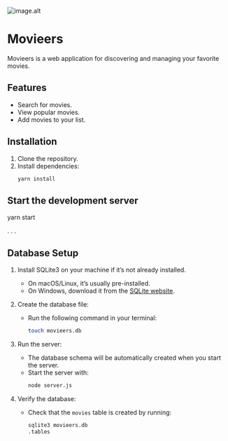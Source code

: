 ![image.alt](https://github.com/Coachemmy/Movieers/blob/94765f862c689b4140835d8401944c82abc66324/movieers.jpg)

# Movieers

Movieers is a web application for discovering and managing your favorite movies.

## Features

- Search for movies.
- View popular movies.
- Add movies to your list.

## Installation

1. Clone the repository.
2. Install dependencies:
   ```bash
   yarn install

## Start the development server
yarn start

.
.
.

## Database Setup

1. Install SQLite3 on your machine if it’s not already installed.
   - On macOS/Linux, it’s usually pre-installed.
   - On Windows, download it from the [SQLite website](https://sqlite.org/download.html).

2. Create the database file:
   - Run the following command in your terminal:
     ```bash
     touch movieers.db
     ```

3. Run the server:
   - The database schema will be automatically created when you start the server.
   - Start the server with:
     ```bash
     node server.js
     ```

4. Verify the database:
   - Check that the `movies` table is created by running:
     ```bash
     sqlite3 movieers.db
     .tables
     ```
